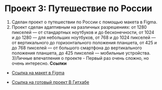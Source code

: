 # Проект 3: Путешествие по России

1) Сделан проект о путешествии по России c помощью макета в Figma.
2) Проект сделан адаптивным на различных разрешениях:
    от 1280 пикселей — от стандартных ноутбуков и до бесконечности,
    от 1024 и до 1280 — для небольших ноутбуков,
    от 768 и до 1024 пикселей — от вертикального до горизонтального положения планшета,
    от 425 и до 768 пикселей — от большого смартфона до вертикального положения планшета,
    до 425 пикселей — мобильные устройства.
3)Личные впечатления о проекте - Первый раз очень сложно, но очень интересно.
**Ссылки**

* [Ссылка на макет в Figma](https://www.figma.com/file/OyRWEjU6wBwRe1hapzQoLx/Sprint-3%3A-Russia-%2F-desktop-%2B-mobile?node-id=28503%3A0)

* [Ссылка на готовый проект В Гитхабе](https://tangom.github.io/russian-travel/. )
